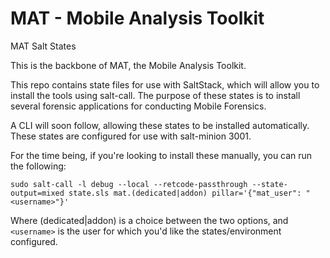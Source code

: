 # MAT - Mobile Analysis Toolkit
MAT Salt States

This is the backbone of MAT, the Mobile Analysis Toolkit. 

This repo contains state files for use with SaltStack, which will allow you to install the tools using salt-call.
The purpose of these states is to install several forensic applications for conducting Mobile Forensics.

A CLI will soon follow, allowing these states to be installed automatically. These states are configured for use with
salt-minion 3001.

For the time being, if you're looking to install these manually, you can run the following:

`sudo salt-call -l debug --local --retcode-passthrough --state-output=mixed state.sls mat.(dedicated|addon) pillar='{"mat_user": "<username>"}'`

Where (dedicated|addon) is a choice between the two options, and `<username>` is the user for which you'd like the states/environment configured.
